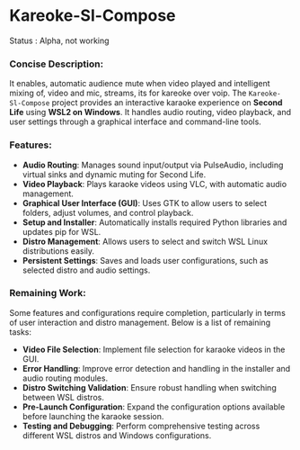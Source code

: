 # Kareoke-Sl-Compose
Status : Alpha, not working

### Concise Description:
It enables, automatic audience mute when video played and intelligent mixing of, video and mic, streams, its for kareoke over voip. The `Kareoke-Sl-Compose` project provides an interactive karaoke experience on **Second Life** using **WSL2 on Windows**. It handles audio routing, video playback, and user settings through a graphical interface and command-line tools.

### Features:
- **Audio Routing**: Manages sound input/output via PulseAudio, including virtual sinks and dynamic muting for Second Life.
- **Video Playback**: Plays karaoke videos using VLC, with automatic audio management.
- **Graphical User Interface (GUI)**: Uses GTK to allow users to select folders, adjust volumes, and control playback.
- **Setup and Installer**: Automatically installs required Python libraries and updates pip for WSL.
- **Distro Management**: Allows users to select and switch WSL Linux distributions easily.
- **Persistent Settings**: Saves and loads user configurations, such as selected distro and audio settings.

### Remaining Work:
Some features and configurations require completion, particularly in terms of user interaction and distro management. Below is a list of remaining tasks:
- **Video File Selection**: Implement file selection for karaoke videos in the GUI.
- **Error Handling**: Improve error detection and handling in the installer and audio routing modules.
- **Distro Switching Validation**: Ensure robust handling when switching between WSL distros.
- **Pre-Launch Configuration**: Expand the configuration options available before launching the karaoke session.
- **Testing and Debugging**: Perform comprehensive testing across different WSL distros and Windows configurations. 
